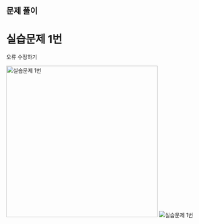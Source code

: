 ## 문제 풀이

# 실습문제 1번
<p>오류 수정하기</p>
<img width="400" alt="실습문제 1번" src="/Web_programming_2023/Chapter01/img/back.png">

<img src="/Web_programming_2023/Chapter01/img/back.png" alt="실습문제 1번" >